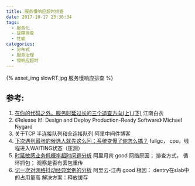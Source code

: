 ```yaml
---
title: 服务慢响应超时排查
date: 2017-10-17 23:36:34
tags:
  - 服务化
  - 故障排查 
  - 性能
categories:
  - 分布式  
  - 服务治理  
  - 慢响应超时  
---
```


{% asset_img  slowRT.jpg  服务慢响应排查  %}


## 参考:

1.  [在你的代码之外，服务时延过长的三个追查方向(上) (下)](http://calvin1978.blogcn.com/?p=1661) 江南白衣
2. 《Release It!: Design and Deploy Production-Ready Software》 Michael Nygard
3. 关于TCP 半连接队列和全连接队列 阿里中间件博客
4. [下次遇到嚣张的候选人就先这么问：系统变慢了你怎么搞？](https://mp.weixin.qq.com/s/uUsGwEaK4bomtXfJnW1TTQ)
   fullgc， cpu，线程进入WAITING状态（压测）
5. [时延敏感业务低概率超时问题分析](https://yq.aliyun.com/articles/705634?spm=a2c6h.12873622.0.0.40826ec89ETaDy) 阿里月宾  good
   网络原因； 排查方式， 循环抓包； 观察是否有丢包重传
6. [记一次对网络抖动经典案例的分析](https://yq.aliyun.com/articles/697773) 阿里云-江冉 good
   根因： dentry在slab中的占用量高  解决方案：释放缓存